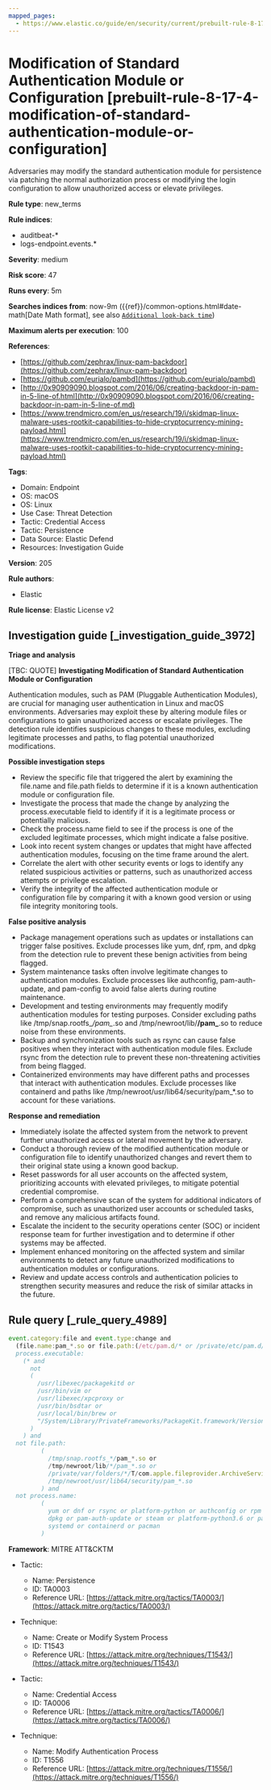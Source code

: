 ```yaml
---
mapped_pages:
  - https://www.elastic.co/guide/en/security/current/prebuilt-rule-8-17-4-modification-of-standard-authentication-module-or-configuration.html
---
```


# Modification of Standard Authentication Module or Configuration [prebuilt-rule-8-17-4-modification-of-standard-authentication-module-or-configuration]

Adversaries may modify the standard authentication module for persistence via patching the normal authorization process or modifying the login configuration to allow unauthorized access or elevate privileges.

**Rule type**: new_terms

**Rule indices**:

* auditbeat-*
* logs-endpoint.events.*

**Severity**: medium

**Risk score**: 47

**Runs every**: 5m

**Searches indices from**: now-9m ({{ref}}/common-options.html#date-math[Date Math format], see also [`Additional look-back time`](docs-content://solutions/security/detect-and-alert/create-detection-rule.md#rule-schedule))

**Maximum alerts per execution**: 100

**References**:

* [https://github.com/zephrax/linux-pam-backdoor](https://github.com/zephrax/linux-pam-backdoor)
* [https://github.com/eurialo/pambd](https://github.com/eurialo/pambd)
* [http://0x90909090.blogspot.com/2016/06/creating-backdoor-in-pam-in-5-line-of.html](http://0x90909090.blogspot.com/2016/06/creating-backdoor-in-pam-in-5-line-of.md)
* [https://www.trendmicro.com/en_us/research/19/i/skidmap-linux-malware-uses-rootkit-capabilities-to-hide-cryptocurrency-mining-payload.html](https://www.trendmicro.com/en_us/research/19/i/skidmap-linux-malware-uses-rootkit-capabilities-to-hide-cryptocurrency-mining-payload.html)

**Tags**:

* Domain: Endpoint
* OS: macOS
* OS: Linux
* Use Case: Threat Detection
* Tactic: Credential Access
* Tactic: Persistence
* Data Source: Elastic Defend
* Resources: Investigation Guide

**Version**: 205

**Rule authors**:

* Elastic

**Rule license**: Elastic License v2

## Investigation guide [_investigation_guide_3972]

**Triage and analysis**

[TBC: QUOTE]
**Investigating Modification of Standard Authentication Module or Configuration**

Authentication modules, such as PAM (Pluggable Authentication Modules), are crucial for managing user authentication in Linux and macOS environments. Adversaries may exploit these by altering module files or configurations to gain unauthorized access or escalate privileges. The detection rule identifies suspicious changes to these modules, excluding legitimate processes and paths, to flag potential unauthorized modifications.

**Possible investigation steps**

* Review the specific file that triggered the alert by examining the file.name and file.path fields to determine if it is a known authentication module or configuration file.
* Investigate the process that made the change by analyzing the process.executable field to identify if it is a legitimate process or potentially malicious.
* Check the process.name field to see if the process is one of the excluded legitimate processes, which might indicate a false positive.
* Look into recent system changes or updates that might have affected authentication modules, focusing on the time frame around the alert.
* Correlate the alert with other security events or logs to identify any related suspicious activities or patterns, such as unauthorized access attempts or privilege escalation.
* Verify the integrity of the affected authentication module or configuration file by comparing it with a known good version or using file integrity monitoring tools.

**False positive analysis**

* Package management operations such as updates or installations can trigger false positives. Exclude processes like yum, dnf, rpm, and dpkg from the detection rule to prevent these benign activities from being flagged.
* System maintenance tasks often involve legitimate changes to authentication modules. Exclude processes like authconfig, pam-auth-update, and pam-config to avoid false alerts during routine maintenance.
* Development and testing environments may frequently modify authentication modules for testing purposes. Consider excluding paths like /tmp/snap.rootfs_*/pam_*.so and /tmp/newroot/lib/**/pam_**.so to reduce noise from these environments.
* Backup and synchronization tools such as rsync can cause false positives when they interact with authentication module files. Exclude rsync from the detection rule to prevent these non-threatening activities from being flagged.
* Containerized environments may have different paths and processes that interact with authentication modules. Exclude processes like containerd and paths like /tmp/newroot/usr/lib64/security/pam_*.so to account for these variations.

**Response and remediation**

* Immediately isolate the affected system from the network to prevent further unauthorized access or lateral movement by the adversary.
* Conduct a thorough review of the modified authentication module or configuration file to identify unauthorized changes and revert them to their original state using a known good backup.
* Reset passwords for all user accounts on the affected system, prioritizing accounts with elevated privileges, to mitigate potential credential compromise.
* Perform a comprehensive scan of the system for additional indicators of compromise, such as unauthorized user accounts or scheduled tasks, and remove any malicious artifacts found.
* Escalate the incident to the security operations center (SOC) or incident response team for further investigation and to determine if other systems may be affected.
* Implement enhanced monitoring on the affected system and similar environments to detect any future unauthorized modifications to authentication modules or configurations.
* Review and update access controls and authentication policies to strengthen security measures and reduce the risk of similar attacks in the future.


## Rule query [_rule_query_4989]

```js
event.category:file and event.type:change and
  (file.name:pam_*.so or file.path:(/etc/pam.d/* or /private/etc/pam.d/* or /usr/lib64/security/*)) and
  process.executable:
    (* and
      not
      (
        /usr/libexec/packagekitd or
        /usr/bin/vim or
        /usr/libexec/xpcproxy or
        /usr/bin/bsdtar or
        /usr/local/bin/brew or
        "/System/Library/PrivateFrameworks/PackageKit.framework/Versions/A/XPCServices/package_script_service.xpc/Contents/MacOS/package_script_service"
      )
    ) and
  not file.path:
         (
           /tmp/snap.rootfs_*/pam_*.so or
           /tmp/newroot/lib/*/pam_*.so or
           /private/var/folders/*/T/com.apple.fileprovider.ArchiveService/TemporaryItems/*/lib/security/pam_*.so or
           /tmp/newroot/usr/lib64/security/pam_*.so
         ) and
  not process.name:
         (
           yum or dnf or rsync or platform-python or authconfig or rpm or pdkg or apk or dnf-automatic or btrfs or
           dpkg or pam-auth-update or steam or platform-python3.6 or pam-config or microdnf or yum_install or yum-cron or
           systemd or containerd or pacman
         )
```

**Framework**: MITRE ATT&CKTM

* Tactic:

    * Name: Persistence
    * ID: TA0003
    * Reference URL: [https://attack.mitre.org/tactics/TA0003/](https://attack.mitre.org/tactics/TA0003/)

* Technique:

    * Name: Create or Modify System Process
    * ID: T1543
    * Reference URL: [https://attack.mitre.org/techniques/T1543/](https://attack.mitre.org/techniques/T1543/)

* Tactic:

    * Name: Credential Access
    * ID: TA0006
    * Reference URL: [https://attack.mitre.org/tactics/TA0006/](https://attack.mitre.org/tactics/TA0006/)

* Technique:

    * Name: Modify Authentication Process
    * ID: T1556
    * Reference URL: [https://attack.mitre.org/techniques/T1556/](https://attack.mitre.org/techniques/T1556/)



